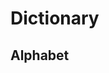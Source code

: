 # Dictionary

<!--@include: ./intro.md-->

<script setup>
import { data as dict } from './dictionary.data';
import DIndex from '~/components/Dictionary/DIndex.vue';
</script>

## Alphabet

<DIndex :dict="dict"/>
